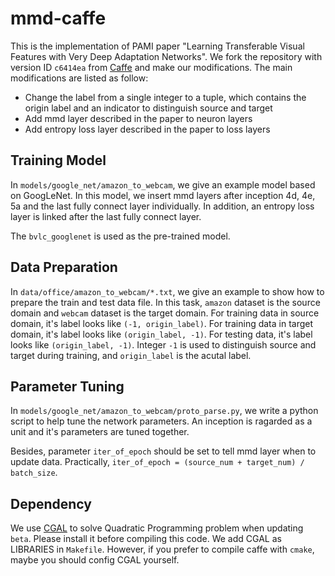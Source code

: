 # mmd-caffe

This is the implementation of PAMI paper "Learning Transferable Visual Features with Very Deep Adaptation Networks". We fork the repository with version ID `c6414ea` from [Caffe](https://github.com/BVLC/caffe) and make our modifications. The main modifications are listed as follow:

- Change the label from a single integer to a tuple, which contains the origin label and an indicator to distinguish source and target
- Add mmd layer described in the paper to neuron layers
- Add entropy loss layer described in the paper to loss layers

Training Model
---------------

In `models/google_net/amazon_to_webcam`, we give an example model based on GoogLeNet. In this model, we insert mmd layers  after inception 4d, 4e, 5a and the last fully connect layer individually. In addition, an entropy loss layer is linked after the last fully connect layer.

The `bvlc_googlenet` is used as the pre-trained model.

Data Preparation
---------------
In `data/office/amazon_to_webcam/*.txt`, we give an example to show how to prepare the train and test data file. In this task, `amazon` dataset is the source domain and `webcam` dataset is the target domain. For training data in source domain, it's label looks like `(-1, origin_label)`. For training data in target domain, it's label looks like `(origin_label, -1)`. For testing data, it's label looks like `(origin_label, -1)`. Integer `-1` is used to distinguish source and target during training, and `origin_label` is the acutal label.

Parameter Tuning
---------------
In `models/google_net/amazon_to_webcam/proto_parse.py`, we write a python script to help tune the network parameters. An inception is ragarded as a unit and it's parameters are tuned together.

Besides, parameter `iter_of_epoch` should be set to tell mmd layer when to update data. Practically, `iter_of_epoch = (source_num + target_num) / batch_size`.

Dependency
---------------
We use [CGAL](http://www.cgal.org) to solve Quadratic Programming problem when updating `beta`. Please install it before compiling this code. We add CGAL as LIBRARIES in `Makefile`. However, if you prefer to compile caffe with `cmake`, maybe you should config CGAL yourself.
